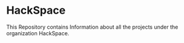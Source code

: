 # HackSpace
This Repository contains Information about all the projects under the organization HackSpace.
